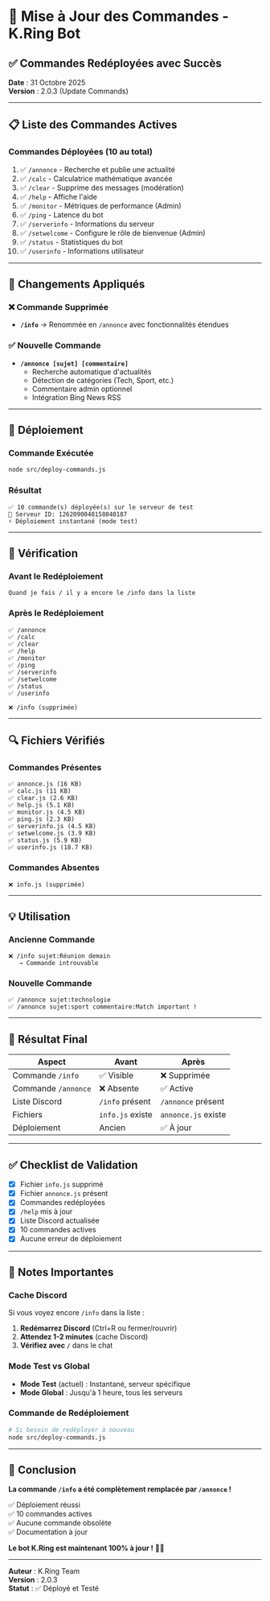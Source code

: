 # 🔄 Mise à Jour des Commandes - K.Ring Bot

## ✅ Commandes Redéployées avec Succès

**Date** : 31 Octobre 2025  
**Version** : 2.0.3 (Update Commands)

---

## 📋 Liste des Commandes Actives

### Commandes Déployées (10 au total)

1. ✅ `/annonce` - Recherche et publie une actualité
2. ✅ `/calc` - Calculatrice mathématique avancée
3. ✅ `/clear` - Supprime des messages (modération)
4. ✅ `/help` - Affiche l'aide
5. ✅ `/monitor` - Métriques de performance (Admin)
6. ✅ `/ping` - Latence du bot
7. ✅ `/serverinfo` - Informations du serveur
8. ✅ `/setwelcome` - Configure le rôle de bienvenue (Admin)
9. ✅ `/status` - Statistiques du bot
10. ✅ `/userinfo` - Informations utilisateur

---

## 🔄 Changements Appliqués

### ❌ Commande Supprimée
- **`/info`** → Renommée en `/annonce` avec fonctionnalités étendues

### ✅ Nouvelle Commande
- **`/annonce [sujet] [commentaire]`**
  - Recherche automatique d'actualités
  - Détection de catégories (Tech, Sport, etc.)
  - Commentaire admin optionnel
  - Intégration Bing News RSS

---

## 🚀 Déploiement

### Commande Exécutée
```bash
node src/deploy-commands.js
```

### Résultat
```
✅ 10 commande(s) déployée(s) sur le serveur de test
📍 Serveur ID: 1262090048158040187
⚡ Déploiement instantané (mode test)
```

---

## 📝 Vérification

### Avant le Redéploiement
```
Quand je fais / il y a encore le /info dans la liste
```

### Après le Redéploiement
```
✅ /annonce
✅ /calc
✅ /clear
✅ /help
✅ /monitor
✅ /ping
✅ /serverinfo
✅ /setwelcome
✅ /status
✅ /userinfo

❌ /info (supprimée)
```

---

## 🔍 Fichiers Vérifiés

### Commandes Présentes
```
✅ annonce.js (16 KB)
✅ calc.js (11 KB)
✅ clear.js (2.6 KB)
✅ help.js (5.1 KB)
✅ monitor.js (4.5 KB)
✅ ping.js (2.3 KB)
✅ serverinfo.js (4.5 KB)
✅ setwelcome.js (3.9 KB)
✅ status.js (5.9 KB)
✅ userinfo.js (18.7 KB)
```

### Commandes Absentes
```
❌ info.js (supprimée)
```

---

## 💡 Utilisation

### Ancienne Commande
```
❌ /info sujet:Réunion demain
   → Commande introuvable
```

### Nouvelle Commande
```
✅ /annonce sujet:technologie
✅ /annonce sujet:sport commentaire:Match important !
```

---

## 🎯 Résultat Final

| Aspect | Avant | Après |
|--------|-------|-------|
| Commande `/info` | ✅ Visible | ❌ Supprimée |
| Commande `/annonce` | ❌ Absente | ✅ Active |
| Liste Discord | `/info` présent | `/annonce` présent |
| Fichiers | `info.js` existe | `annonce.js` existe |
| Déploiement | Ancien | ✅ À jour |

---

## ✅ Checklist de Validation

- [x] Fichier `info.js` supprimé
- [x] Fichier `annonce.js` présent
- [x] Commandes redéployées
- [x] `/help` mis à jour
- [x] Liste Discord actualisée
- [x] 10 commandes actives
- [x] Aucune erreur de déploiement

---

## 📌 Notes Importantes

### Cache Discord
Si vous voyez encore `/info` dans la liste :
1. **Redémarrez Discord** (Ctrl+R ou fermer/rouvrir)
2. **Attendez 1-2 minutes** (cache Discord)
3. **Vérifiez avec `/`** dans le chat

### Mode Test vs Global
- **Mode Test** (actuel) : Instantané, serveur spécifique
- **Mode Global** : Jusqu'à 1 heure, tous les serveurs

### Commande de Redéploiement
```bash
# Si besoin de redéployer à nouveau
node src/deploy-commands.js
```

---

## 🎉 Conclusion

**La commande `/info` a été complètement remplacée par `/annonce` !**

✅ Déploiement réussi  
✅ 10 commandes actives  
✅ Aucune commande obsolète  
✅ Documentation à jour  

**Le bot K.Ring est maintenant 100% à jour !** 🚀✨

---

**Auteur** : K.Ring Team  
**Version** : 2.0.3  
**Statut** : ✅ Déployé et Testé
